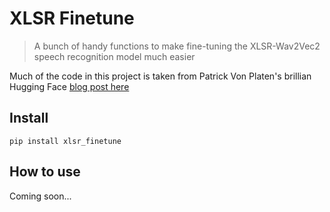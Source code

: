 # XLSR Finetune
> A bunch of handy functions to make fine-tuning the XLSR-Wav2Vec2 speech recognition model much easier


Much of the code in this project is taken from Patrick Von Platen's brillian Hugging Face [blog post here](https://huggingface.co/blog/fine-tune-xlsr-wav2vec2)

## Install

`pip install xlsr_finetune`

## How to use

Coming soon...
